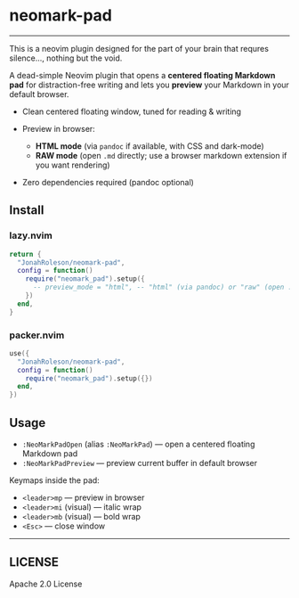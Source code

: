 # neomark-pad
---
This is a neovim plugin designed for the part of your brain that requres silence..., nothing but the void.

A dead-simple Neovim plugin that opens a **centered floating Markdown pad** for distraction-free writing and lets you **preview** your Markdown in your default browser.

* Clean centered floating window, tuned for reading & writing
* Preview in browser:

  * **HTML mode** (via `pandoc` if available, with CSS and dark-mode)
  * **RAW mode** (open `.md` directly; use a browser markdown extension if you want rendering)
* Zero dependencies required (pandoc optional)

## Install

### lazy.nvim

```lua
return {
  "JonahRoleson/neomark-pad",
  config = function()
    require("neomark_pad").setup({
      -- preview_mode = "html", -- "html" (via pandoc) or "raw" (open .md directly)
    })
  end,
}
```

### packer.nvim

```lua
use({
  "JonahRoleson/neomark-pad",
  config = function()
    require("neomark_pad").setup({})
  end,
})
```

## Usage

* `:NeoMarkPadOpen` (alias `:NeoMarkPad`) — open a centered floating Markdown pad
* `:NeoMarkPadPreview` — preview current buffer in default browser

Keymaps inside the pad:

* `<leader>mp` — preview in browser
* `<leader>mi` (visual) — italic wrap
* `<leader>mb` (visual) — bold wrap
* `<Esc>` — close window

---

## LICENSE

Apache 2.0 License

